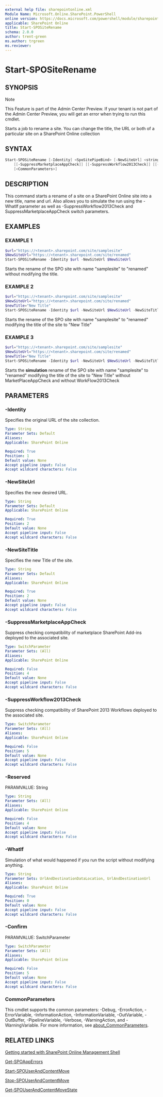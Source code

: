 ```yaml
---
external help file: sharepointonline.xml
Module Name: Microsoft.Online.SharePoint.PowerShell
online version: https://docs.microsoft.com/powershell/module/sharepoint-online/start-spositerename
applicable: SharePoint Online
title: Start-SPOSiteRename
schema: 2.0.0
author: trent-green
ms.author: trgreen
ms.reviewer:
---
```


# Start-SPOSiteRename

## SYNOPSIS

> [!NOTE]
> This Feature is part of the Admin Center Preview. If your tenant is not part of the Admin Center Preview, you will get an error when trying to run this cmdlet.

Starts a job to rename a site. You can change the title, the URL or both of a particular site on a SharePoint Online collection

## SYNTAX

```Powershell
Start-SPOSiteRename [-Identity] <SpoSitePipeBind> [-NewSiteUrl] <string> [[-NewSiteTitle] <string>]
    [[-SuppressMarketplaceAppCheck]] [[-SuppressWorkflow2013Check]] [[-Reserved] <string>] [-WhatIf] [-Confirm]
    [<CommonParameters>]
```

## DESCRIPTION

This command starts a rename of a site on a SharePoint Online site into a new title, name and url. Also allows you to simulate the run using the -WhatIf parameter as well as -SuppressWorkflow2013Check and SuppressMarketplaceAppCheck switch parameters.

## EXAMPLES

### EXAMPLE 1

```powershell
$url="https://<tenant>.sharepoint.com/site/samplesite"
$NewSiteUrl="https://<tenant>.sharepoint.com/site/renamed"
Start-SPOSiteRename -Identity $url -NewSiteUrl $NewSiteUrl
```

Starts the rename of the SPO site with name "samplesite" to "renamed" without modifying the title.

### EXAMPLE 2

```powershell
$url="https://<tenant>.sharepoint.com/site/samplesite"
$NewSiteUrl="https://<tenant>.sharepoint.com/site/renamed"
$newTitle="New Title"
Start-SPOSiteRename -Identity $url -NewSiteUrl $NewSiteUrl -NewSiteTitle $newTitle
```

Starts the rename of the SPO site with name "samplesite" to "renamed" modifying the title of the site to "New Title"

### EXAMPLE 3

```powershell
$url="https://<tenant>.sharepoint.com/site/samplesite"
$NewSiteUrl="https://<tenant>.sharepoint.com/site/renamed"
$newTitle="New Title"
Start-SPOSiteRename -Identity $url -NewSiteUrl $NewSiteUrl -NewSiteTitle $newTitle -SuppressMarketplaceAppCheck -SuppressWorkflow2013Check -WhatIf
```

Starts the **simulation** rename of the SPO site with name "samplesite" to "renamed" modifying the title of the site to "New Title" without MarketPlaceAppCheck and without WorkFlow2013Check

## PARAMETERS

### -Identity

Specifies the original URL of the site collection.

```yaml
Type: String
Parameter Sets: Default
Aliases:
Applicable: SharePoint Online

Required: True
Position: 1
Default value: None
Accept pipeline input: False
Accept wildcard characters: False
```

### -NewSiteUrl

Specifies the new desired URL.

```yaml
Type: String
Parameter Sets: Default
Applicable: SharePoint Online

Required: True
Position: 2
Default value: None
Accept pipeline input: False
Accept wildcard characters: False
```

### -NewSiteTitle

Specifies the new Title of the site.

```yaml
Type: String
Parameter Sets: Default
Aliases:
Applicable: SharePoint Online

Required: True
Position: 2
Default value: None
Accept pipeline input: False
Accept wildcard characters: False
```

### -SuppressMarketplaceAppCheck

Suppress checking compatibility of marketplace SharePoint Add-ins deployed to the associated site.

```yaml
Type: SwitchParameter
Parameter Sets: (All)
Aliases:
Applicable: SharePoint Online

Required: False
Position: 4
Default value: None
Accept pipeline input: False
Accept wildcard characters: False
```

### -SuppressWorkflow2013Check

Suppress checking compatibility of SharePoint 2013 Workflows deployed to the associated site.

```yaml
Type: SwitchParameter
Parameter Sets: (All)
Aliases:
Applicable: SharePoint Online

Required: False
Position: 5
Default value: None
Accept pipeline input: False
Accept wildcard characters: False
```

### -Reserved

PARAMVALUE: String

```yaml
Type: String
Parameter Sets: (All)
Aliases:
Applicable: SharePoint Online

Required: False
Position: 4
Default value: None
Accept pipeline input: False
Accept wildcard characters: False
```

### -WhatIf

Simulation of what would happened if you run the script without modifying anything.

```yaml
Type: String
Parameter Sets: UrlAndDestinationDataLocation, UrlAndDestinationUrl
Aliases:
Applicable: SharePoint Online

Required: True
Position: 0
Default value: None
Accept pipeline input: False
Accept wildcard characters: False
```

### -Confirm

PARAMVALUE: SwitchParameter

```yaml
Type: SwitchParameter
Parameter Sets: (All)
Aliases:
Applicable: SharePoint Online

Required: False
Position: 5
Default value: None
Accept pipeline input: False
Accept wildcard characters: False
```

### CommonParameters

This cmdlet supports the common parameters: -Debug, -ErrorAction, -ErrorVariable, -InformationAction, -InformationVariable, -OutVariable, -OutBuffer, -PipelineVariable, -Verbose, -WarningAction, and -WarningVariable. For more information, see [about_CommonParameters](https://go.microsoft.com/fwlink/?LinkID=113216).

## RELATED LINKS

[Getting started with SharePoint Online Management Shell](https://docs.microsoft.com/powershell/sharepoint/sharepoint-online/connect-sharepoint-online?view=sharepoint-ps)

[Get-SPOAppErrors](Get-SPOAppErrors.md)

[Start-SPOUserAndContentMove](Start-SPOUserAndContentMove.md)

[Stop-SPOUserAndContentMove](Stop-SPOUserAndContentMove.md)

[Get-SPOUserAndContentMoveState](Get-SPOUserAndContentMoveState.md)
